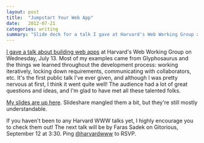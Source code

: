 ```yaml
---
layout: post
title:  "Jumpstart Your Web App"
date:   2012-07-21
categories: writing
summary: "Slide deck for a talk I gave at Harvard's Web Working Group about prototyping and building web applications."
---
```


[I gave a talk about building web apps](http://harvardwww.com/2012/07/jumpstart-your-web-app/) at Harvard's Web Working Group on Wednesday, July 13. Most of my examples came from Glyphosaurus and the things we learned throughout the development process: working iteratively, locking down requirements, communicating with collaborators, etc. It's the first public talk I've ever given, and although I was pretty nervous at first, I think it went quite well! The audience had a lot of great questions and ideas, and I'm glad to have met all these talented folks.

[My slides are up here](http://www.slideshare.net/harvardwww/jumpstart-your-web-app). Slideshare mangled them a bit, but they're still mostly understandable.

If you haven't been to any Harvard WWW talks yet, I highly encourage you to check them out! The next talk will be by Faras Sadek on Gitorious, September 12 at 3:30. Ping [@harvardwww](http://twitter.com/harvardwww) to RSVP.
